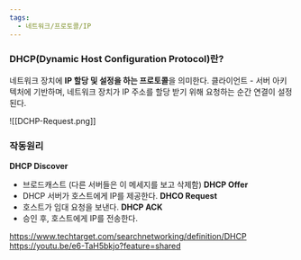 ```yaml
---
tags:
  - 네트워크/프로토콜/IP
---
```

### DHCP(Dynamic Host Configuration Protocol)란? 
네트워크 장치에 **IP 할당 및 설정을 하는 프로토콜**을 의미한다. 클라이언트 - 서버 아키텍처에 기반하며, 네트워크 장치가 IP 주소를 할당 받기 위해 요청하는 순간 연결이 설정된다.


![[DCHP-Request.png]]

### 작동원리
**DHCP Discover** 
- 브로드캐스트 (다른 서버들은 이 메세지를 보고 삭제함)
**DHCP Offer**
- DHCP 서버가 호스트에게 IP를 제공한다.
**DHCO Request**
- 호스트가 임대 요청을 보낸다.
**DHCP ACK**
- 승인 후, 호스트에게 IP를 전송한다.


https://www.techtarget.com/searchnetworking/definition/DHCP
https://youtu.be/e6-TaH5bkjo?feature=shared